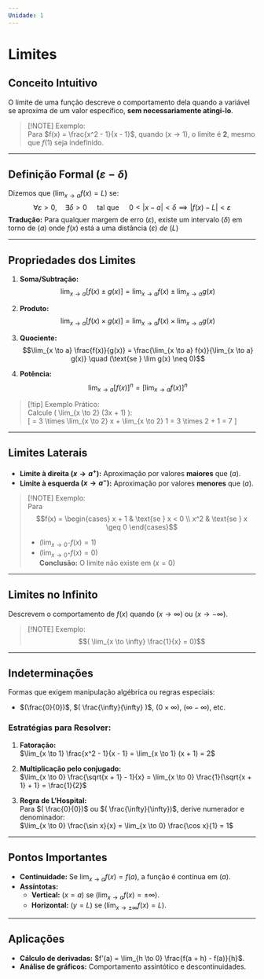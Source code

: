 ```yaml
---
Unidade: 1
---
```

# Limites  

## Conceito Intuitivo  
O limite de uma função descreve o comportamento dela quando a variável se aproxima de um valor específico, **sem necessariamente atingi-lo**.  

> [!NOTE] Exemplo:  
> Para $f(x) = \frac{x^2 - 1}{x - 1}$, quando $( x \to 1 )$, o limite é **2**, mesmo que $f(1)$ seja indefinido.  

---

## Definição Formal $(ε-δ)$  
Dizemos que $( \lim_{x \to a} f(x) = L )$ se:  
$$\forall \varepsilon > 0, \quad \exists \delta > 0 \quad \text{ tal que } \quad 0 < |x - a| < \delta \implies |f(x) - L| < \varepsilon$$ 
**Tradução:** Para qualquer margem de erro $(\varepsilon)$, existe um intervalo $( \delta )$ em torno de $(a)$ onde $f(x)$ está a uma distância $(\varepsilon) \ de \ (L)$  

---

## Propriedades dos Limites  
1. **Soma/Subtração:**  
$$\lim_{x \to a} [f(x) \pm g(x)] = \lim_{x \to a} f(x) \pm \lim_{x \to a} g(x)$$  

2. **Produto:**  
$$\lim_{x \to a} [f(x) \times g(x)] = \lim_{x \to a} f(x) \times \lim_{x \to a} g(x)$$  

3. **Quociente:**  
$$\lim_{x \to a} \frac{f(x)}{g(x)} = \frac{\lim_{x \to a} f(x)}{\lim_{x \to a} g(x)} \quad (\text{se } \lim g(x) \neq 0)$$  

4. **Potência:**  
$$\lim_{x \to a} [f(x)]^n = \left[ \lim_{x \to a} f(x) \right]^n$$  
> [!tip] Exemplo Prático:  
> Calcule \( \lim_{x \to 2} (3x + 1) \):  
> \[ = 3 \times \lim_{x \to 2} x + \lim_{x \to 2} 1 = 3 \times 2 + 1 = 7 \]  

---

## Limites Laterais  
- **Limite à direita $( x \to a^+ )$:** Aproximação por valores **maiores** que $(a)$.  
- **Limite à esquerda $( x \to a^- )$:** Aproximação por valores **menores** que $(a)$.  

> [!NOTE] Exemplo:  
> Para $$f(x) = \begin{cases} x + 1 & \text{se } x < 0 \\ x^2 & \text{se } x \geq 0 \end{cases}$$  
> - $( \lim_{x \to 0^-} f(x) = 1)$  
> - $( \lim_{x \to 0^+} f(x) = 0)$  
> **Conclusão:** O limite não existe em $( x = 0 )$  

---

## Limites no Infinito  
Descrevem o comportamento de $f(x)$ quando $( x \to \infty )$ ou $( x \to -\infty )$.  

> [!NOTE] Exemplo:  
> $$( \lim_{x \to \infty} \frac{1}{x} = 0)$$  

---

## Indeterminações  
Formas que exigem manipulação algébrica ou regras especiais:  
- $(\frac{0}{0})$, $( \frac{\infty}{\infty} )$, $( 0 \times \infty)$, $(\infty - \infty)$, etc.  

### Estratégias para Resolver:  
1. **Fatoração:**  
   $\lim_{x \to 1} \frac{x^2 - 1}{x - 1} = \lim_{x \to 1} (x + 1) = 2$

2. **Multiplicação pelo conjugado:**  
   $\lim_{x \to 0} \frac{\sqrt{x + 1} - 1}{x} = \lim_{x \to 0} \frac{1}{\sqrt{x + 1} + 1} = \frac{1}{2}$  

3. **Regra de L’Hospital:**  
   Para $( \frac{0}{0})$ ou $( \frac{\infty}{\infty})$, derive numerador e denominador:  
   $\lim_{x \to 0} \frac{\sin x}{x} = \lim_{x \to 0} \frac{\cos x}{1} = 1$  

---
## Pontos Importantes  
- **Continuidade:** Se $\lim_{x \to a} f(x) = f(a)$, a função é contínua em $(a)$.  
- **Assíntotas:**  
  - **Vertical:** $(x=a)$ se $(\lim_{x \to a} f(x) = \pm \infty)$.  
  - **Horizontal:** $( y = L )$ se $( \lim_{x \to \pm \infty} f(x) = L)$.  

---
## Aplicações  
- **Cálculo de derivadas:** $f'(a) = \lim_{h \to 0} \frac{f(a + h) - f(a)}{h}$.  
- **Análise de gráficos:** Comportamento assintótico e descontinuidades.
